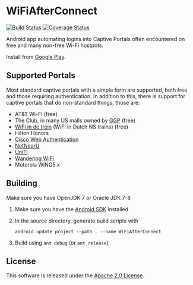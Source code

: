 WiFiAfterConnect
================

[![Build Status](https://travis-ci.org/brad/WiFiAfterConnect.svg?branch=lollipop)](https://travis-ci.org/brad/WiFiAfterConnect) [![Coverage Status](https://coveralls.io/repos/brad/WiFiAfterConnect/badge.svg?branch=lollipop)](https://coveralls.io/r/brad/WiFiAfterConnect?branch=lollipop)

Android app automating logins into Captive Portals often encountered on free and many non-free Wi-Fi hostpots.

Install from [Google Play](https://play.google.com/store/apps/details?id=com.wifiafterconnect).


Supported Portals
-----------------

Most standard captive portals with a simple form are supported, both free and
those requiring authentication. In addition to this, there is support for captive
portals that do non-standard things, those are:

* AT&amp;T Wi-Fi (free)
* The Club, in many US malls owned by [GGP](http://ggp.com/) (free)
* [WiFi in de trein](http://www.ns.nl/reizigers/reisinformatie/informatie/trein--en-stationsvoorzieningen/voorzieningen-in-de-trein.html#draadloos-internet-in-de-trein) (WiFi in Dutch NS trains) (free)
* Hilton Honors
* [Cisco Web Authentication](http://www.cisco.com/c/en/us/td/docs/wireless/controller/7-3/configuration/guide/b_cg73/b_wlc-cg_chapter_01011.html)
* [NetNearU](http://nnu.com/)
* [UniFi](http://community.ubnt.com/unifi)
* [Wandering WiFi](http://www.wanderingwifi.com/)
* Motorola WiNG5.x


Building
--------

Make sure you have OpenJDK 7 or Oracle JDK 7-8

1. Make sure you have the [Android SDK](https://developer.android.com/sdk/installing/index.html) installed
2. In the source directory, generate build scripts with

   ```
   android update project --path . --name WiFiAfterConnect
   ```

3. Build using `ant debug` (or `ant release`)


License
-------

This software is released under the [Apache 2.0 License](LICENSE).
